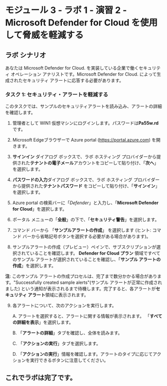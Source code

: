 # モジュール 3 - ラボ 1 - 演習 2 - Microsoft Defender for Cloud を使用して脅威を軽減する

## ラボ シナリオ

あなたは Microsoft Defender for Cloud. を実装している企業で働くセキュリティ オペレーション アナリストです。Microsoft Defender for Cloud. によって生成されたセキュリティ アラートに応答する必要があります。

### タスク 1: セキュリティ・アラートを軽減する

このタスクでは、サンプルのセキュリティアラートを読み込み、アラートの詳細を確認します。

1. 管理者として WIN1 仮想マシンにログインします。パスワードは**Pa55w.rd** です。  

2. Microsoft Edgeブラウザーで Azure portal (https://portal.azure.com) を開きます。

3. **サインイン** ダイアログ ボックスで、ラボ ホスティング プロバイダーから提供された**テナントの電子メール**アカウントをコピーして貼り付け、「**次へ**」を選択します。

4. **パスワードの入力**ダイアログ ボックスで、ラボ ホスティング プロバイダーから提供された**テナントパスワード** をコピーして貼り付け、「**サインイン**」を選択します。

5. Azure portal の検索バーに「*Defender*」と入力し、「**Microsoft Defender for Cloud**」を選択します。

6. ポータル メニューの「**全般**」の下で、「**セキュリティ警告**」を選択します。

7. コマンド バーから 「**サンプルアラートの作成**」 を選択します (ヒント: コマンド バーから省略記号ボタンを選択する必要がある場合があります)。

8. サンプルアラートの作成（プレビュー）ペインで、サブスクリプションが選択されていることを確認します。  **Defender for Cloud プラン** 領域ですべてのサンプル アラートが選択されていることを確認し、「**サンプル アラートの作成**」を選択します。  

**注**: このサンプル アラートの作成プロセルは、完了まで数分かかる場合があります。"Successfully created sample alerts"(サンプル アラートが正常に作成されました) という通知が表示されるまで待機します。完了すると、各アラートが**セキュリティ アラート**領域に表示されます。

9. 各アラートについて、次のアクションを実行します。

    A. アラートを選択すると、アラートに関する情報が表示されます。  「**すべての詳細を表示**」を選択します。

    B. 「**アラートの詳細**」タブを確認し、全体を読みます。

    C. 「**アクションの実行**」タブを選択します。

    D. 「**アクションの実行**」情報を確認します。アラートのタイプに応じてアクションを実行できるボタンに注意してください。

## これでラボは完了です。
